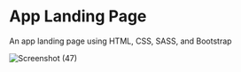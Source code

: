 # App Landing Page
 An app landing page using HTML, CSS, SASS, and Bootstrap
 
![Screenshot (47)](https://user-images.githubusercontent.com/70175969/138542492-70274e28-5e61-4bf1-9a04-9c6b15a007e6.png)
